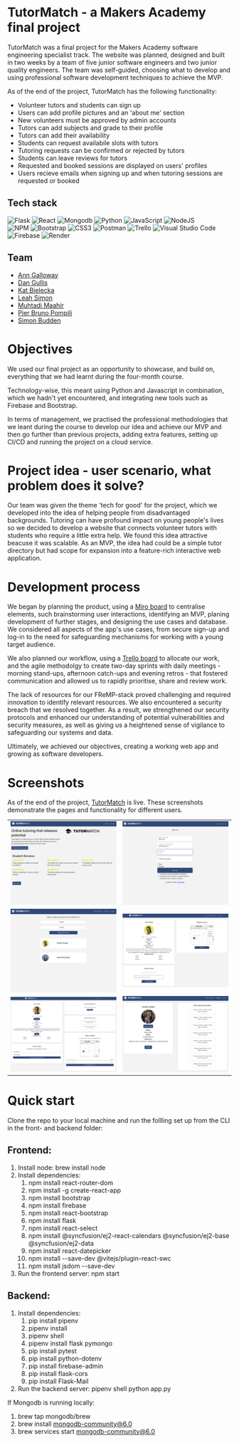 # TutorMatch - a Makers Academy final project
TutorMatch was a final project for the Makers Academy software engineering specialist track. The website was planned, designed and built in two weeks by a team of five junior software engineers and two junior quality engineers. The team was self-guided, choosing what to develop and using professional software development techniques to achieve the MVP.

As of the end of the project, TutorMatch has the following functionality:
- Volunteer tutors and students can sign up
- Users can add profile pictures and an 'about me' section
- New volunteers must be approved by admin accounts
- Tutors can add subjects and grade to their profile
- Tutors can add their availability
- Students can request availabile slots with tutors
- Tutoring requests can be confirmed or rejected by tutors
- Students can leave reviews for tutors
- Requested and booked sessions are displayed on users' profiles
- Users recieve emails when signing up and when tutoring sessions are requested or booked

## Tech stack
![Flask](https://img.shields.io/badge/flask-%23000.svg?style=flat&logo=flask&logoColor=white)
![React](https://img.shields.io/badge/react-%2320232a.svg?style=flat&logo=react&logoColor=%2361DAFB)
![Mongodb](https://img.shields.io/badge/MongoDB-%231572B6.svg?style=flat&logo=mongodb&logoColor=white)
![Python](https://img.shields.io/badge/python-3670A0?style=flat&logo=python&logoColor=ffdd54) 
![JavaScript](https://img.shields.io/badge/javascript-%23323330.svg?style=flat&logo=javascript&logoColor=%23F7DF1E) 
![NodeJS](https://img.shields.io/badge/node.js-6DA55F?style=flat&logo=node.js&logoColor=white) 	
![NPM](https://img.shields.io/badge/NPM-%23000000.svg?style=flat&logo=npm&logoColor=white) 
![Bootstrap](https://img.shields.io/badge/bootstrap-%238511FA.svg?style=flat&logo=bootstrap&logoColor=white)
![CSS3](https://img.shields.io/badge/css3-%231572B6.svg?style=flat&logo=css3&logoColor=white)
![Postman](https://img.shields.io/badge/Postman-FF6C37?style=flat&logo=postman&logoColor=white)
![Trello](https://img.shields.io/badge/Trello-%23026AA7.svg?style=flat&logo=Trello&logoColor=white)
![Visual Studio Code](https://img.shields.io/badge/Visual%20Studio%20Code-0078d7.svg?style=flat&logo=visual-studio-code&logoColor=white)
![Firebase](https://img.shields.io/badge/firebase-a08021?style=flat&logo=firebase&logoColor=ffcd34)
![Render](https://img.shields.io/badge/Render-%46E3B7.svg?style=flat&logo=render&logoColor=white)

## Team
- [Ann Galloway](https://github.com/AnnGalloway)
- [Dan Gullis](https://github.com/dgullis)
- [Kat Bielecka](https://github.com/KatBiel)
- [Leah Simon](https://github.com/nsleeah)
- [Muhtadi Maahir](https://github.com/MMaahir)
- [Pier Bruno Pompili](https://github.com/PierPompilii)
- [Simon Budden](https://github.com/fantastito)

# Objectives
We used our final project as an opportunity to showcase, and build on, everything that we had learnt during the four-month course. 

Technology-wise, this meant using Python and Javascript in combination, which we hadn't yet encountered, and integrating new tools such as Firebase and Bootstrap. 

In terms of management, we practised the professional methodologies that we leant during the course to develop our idea and achieve our MVP and then go further than previous projects, adding extra features, setting up CI/CD and running the project on a cloud service.

# Project idea - user scenario, what problem does it solve?
Our team was given the theme 'tech for good' for the project, which we developed into the idea of helping people from disadvantaged backgrounds. Tutoring can have profound impact on young people's lives so we decided to develop a website that connects volunteer tutors with students who require a little extra help. We found this idea attractive beacuse it was scalable. As an MVP, the idea had could be a simple tutor directory but had scope for expansion into a feature-rich interactive web application.

# Development process
We began by planning the product, using a [Miro board](https://miro.com/app/board/uXjVNoChLNw=/) to centralise elements, such brainstorming user interactions, identifying an MVP, planing development of further stages, and designing the use cases and database. We considered all aspects of the app's use cases, from secure sign-up and log-in to the need for safeguarding mechanisms for working with a young target audience.

We also planned our workflow, using a [Trello board](https://trello.com/b/Sea5ymWg/tutormatch) to allocate our work, and the agile methodolgy to create two-day sprints with daily meetings - morning stand-ups, afternoon catch-ups and evening retros - that fostered communication and allowed us to rapidly prioritise, share and review work.

The lack of resources for our FReMP-stack proved challenging and required innovation to identify relevant resources. We also encountered a security breach that we resolved together. As a result, we strengthened our security protocols and enhanced our understanding of potential vulnerabilities and security measures, as well as giving us a heightened sense of vigilance to safeguarding our systems and data.

Ultimately, we achieved our objectives, creating a working web app and growing as software developers.

# Screenshots
As of the end of the project, [TutorMatch](https://tutormatchfe.onrender.com/) is live. These screenshots demonstrate the pages and functionality for different users.
<table>
  <tr>
    <td><img src="./frontend/public/images/screenshot_welcome_page.png" alt="TutorMatch welcome page" width="300"></td>
    <td><img src="./frontend/public/images/screenshot_signup.png" alt="TutorMatch signup page" width="300"></td>
  </tr>
  <tr>
    <td><img src="./frontend/public/images/screenshot_search_tutors.png" alt="TutorMatch search page" width="300"></td>
    <td><img src="./frontend/public/images/screenshot_tutor_profile_student_view.png" alt="TutorMatch tutor profile viewed from a student account" width="300"></td>
  </tr>
   <tr>
    <td><img src="./frontend/public/images/screenshot_tutor_profile_tutor_dashboard.png" alt="TutorMatch tutor profile viewed from the user's account" width="300"></td>
    <td><img src="./frontend/public/images/screenshot_student_profile.png" alt="Student profile on TutorMatch" width="300"></td>
  </tr>
</table>

# Quick start
Clone the repo to your local machine and run the follling set up from the CLI in the front- and backend folder:

## Frontend:
1. Install node: brew install node
2. Install dependencies:
   1. npm install react-router-dom
   2. npm install -g create-react-app
   3. npm install bootstrap
   4. npm install firebase
   5. npm install react-bootstrap
   6. npm install flask
   7. npm install react-select
   8. npm install @syncfusion/ej2-react-calendars @syncfusion/ej2-base @syncfusion/ej2-data
   9. npm install react-datepicker
   10. npm install --save-dev @vitejs/plugin-react-swc
   11. npm install jsdom --save-dev
4. Run the frontend server: npm start

## Backend:
1. Install dependencies:
   1. pip install pipenv
   2. pipenv install
   3. pipenv shell
   4. pipenv install flask pymongo
   5. pip install pytest
   6. pip install python-dotenv
   7. pip install firebase-admin
   8. pip install flask-cors
   9. pip install Flask-Mail
2. Run the backend server: pipenv shell python app.py

If Mongodb is running locally:
1. brew tap mongodb/brew
2. brew install mongodb-community@6.0
3. brew services start mongodb-community@6.0